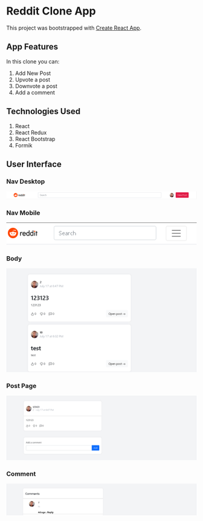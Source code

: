 # Reddit Clone App

This project was bootstrapped with [Create React App](https://github.com/facebook/create-react-app).

## App Features

In this clone you can:

1. Add New Post
2. Upvote a post
3. Downvote a post
4. Add a comment

## Technologies Used

1. React
2. React Redux
3. React Bootstrap
4. Formik

## User Interface

### Nav Desktop

<img alt="Navbar in desktop" src="https://github.com/Marwan-98/Tawwr-Reddit-Clone/blob/main/img/nav-desktop.PNG?raw=true">

### Nav Mobile

<img alt="Navbar in mobile" src="https://github.com/Marwan-98/Tawwr-Reddit-Clone/blob/main/img/nav-mobile.PNG?raw=true">

### Body

<img alt="Body" src="https://github.com/Marwan-98/Tawwr-Reddit-Clone/blob/main/img/body-desktop.PNG?raw=true">

### Post Page

<img alt="Post Page" src="https://github.com/Marwan-98/Tawwr-Reddit-Clone/blob/main/img/post-desktop.PNG?raw=true">

### Comment

<img alt="Comment" src="https://github.com/Marwan-98/Tawwr-Reddit-Clone/blob/main/img/comment-desktop.PNG?raw=true">
